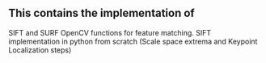 ## This contains the implementation of 

SIFT and SURF OpenCV functions for feature matching.
SIFT implementation in python from scratch (Scale space extrema and Keypoint Localization steps)
